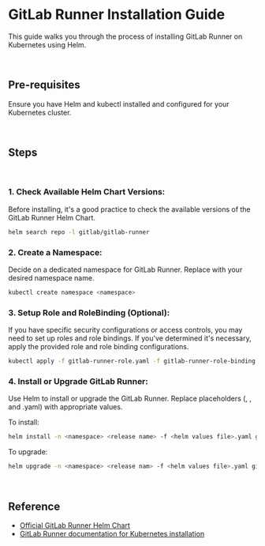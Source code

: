 # GitLab Runner Installation Guide
This guide walks you through the process of installing GitLab Runner on Kubernetes using Helm.

<br/>

## Pre-requisites
Ensure you have Helm and kubectl installed and configured for your Kubernetes cluster.

<br/>

## Steps

<br/>

### 1. Check Available Helm Chart Versions:

Before installing, it's a good practice to check the available versions of the GitLab Runner Helm Chart.
```bash
helm search repo -l gitlab/gitlab-runner
```

### 2. Create a Namespace:

Decide on a dedicated namespace for GitLab Runner. Replace <namespace> with your desired namespace name.
```bash
kubectl create namespace <namespace>
```

### 3. Setup Role and RoleBinding (Optional):

If you have specific security configurations or access controls, you may need to set up roles and role bindings. If you've determined it's necessary, apply the provided role and role binding configurations.
```bash
kubectl apply -f gitlab-runner-role.yaml -f gitlab-runner-role-binding.yaml -n <namespace>
```

### 4. Install or Upgrade GitLab Runner:

Use Helm to install or upgrade the GitLab Runner. Replace placeholders (<namespace>, <release name>, and <helm values file>.yaml) with appropriate values.

To install:
```bash
helm install -n <namespace> <release name> -f <helm values file>.yaml gitlab/gitlab-runner
```

To upgrade:
```bash
helm upgrade -n <namespace> <release nam> -f <helm values file>.yaml gitlab/gitlab-runner
```

<br/>

## Reference
- [Official GitLab Runner Helm Chart](https://gitlab.com/gitlab-org/charts/gitlab-runner)
- [GitLab Runner documentation for Kubernetes installation](https://docs.gitlab.com/runner/install/kubernetes.html)

